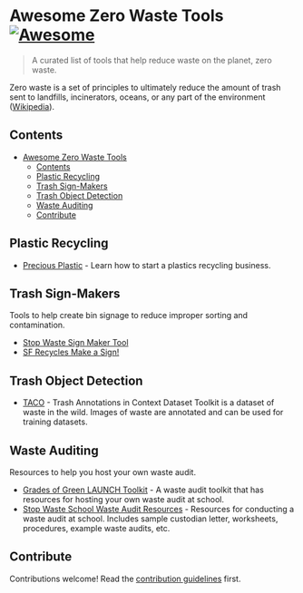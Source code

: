 # Awesome Zero Waste Tools [![Awesome](https://awesome.re/badge.svg)](https://awesome.re)

> A curated list of tools that help reduce waste on the planet, zero waste.

Zero waste is a set of principles to ultimately reduce the amount of trash sent to landfills, incinerators, oceans, or any part of the environment ([Wikipedia](https://en.wikipedia.org/wiki/Zero_waste)).

## Contents

- [Awesome Zero Waste Tools ](#awesome-zero-waste-tools-)
  - [Contents](#contents)
  - [Plastic Recycling](#plastic-recycling)
  - [Trash Sign-Makers](#trash-sign-makers)
  - [Trash Object Detection](#trash-object-detection)
  - [Waste Auditing](#waste-auditing)
  - [Contribute](#contribute)

## Plastic Recycling

- [Precious Plastic](https://www.preciousplastic.com/) - Learn how to start a plastics recycling business.

## Trash Sign-Makers

Tools to help create bin signage to reduce improper sorting and contamination.

- [Stop Waste Sign Maker Tool](https://www.stopwaste.org/tools/signmaker)
- [SF Recycles Make a Sign!](https://sfrecycles.org/signmaker)

## Trash Object Detection

- [TACO](https://github.com/pedropro/TACO) - Trash Annotations in Context Dataset Toolkit is a dataset of waste in the wild. Images of waste are annotated and can be used for training datasets.

## Waste Auditing

Resources to help you host your own waste audit.

- [Grades of Green LAUNCH Toolkit](https://gradesofgreen.org/welcome-to-launch/launch-toolkit-waste-audit/) - A waste audit toolkit that has resources for hosting your own waste audit at school.
- [Stop Waste School Waste Audit Resources](https://www.stopwaste.org/stopwaste-school-waste-audit-resources) - Resources for conducting a waste audit at school. Includes sample custodian letter, worksheets, procedures, example waste audits, etc.

## Contribute

Contributions welcome! Read the [contribution guidelines](CONTRIBUTING.md) first.
